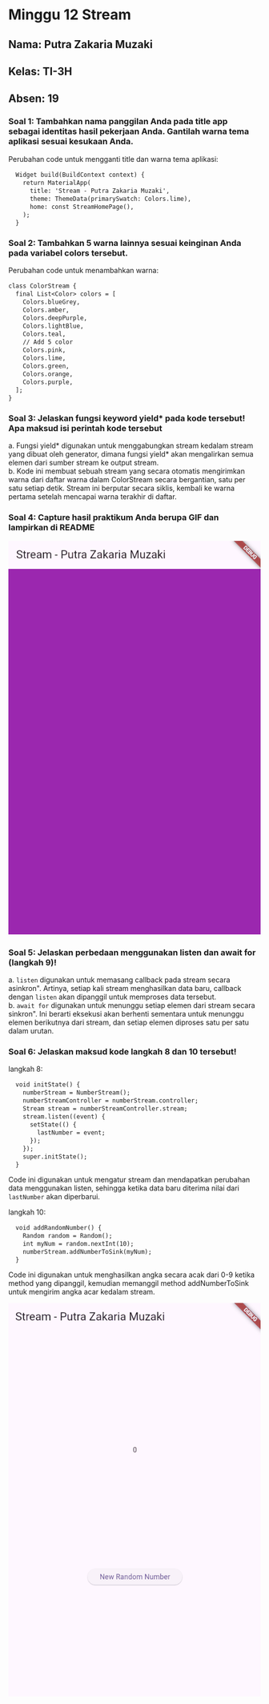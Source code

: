 # Minggu 12 Stream

## Nama: Putra Zakaria Muzaki
## Kelas: TI-3H
## Absen: 19

### Soal 1: Tambahkan nama panggilan Anda pada title app sebagai identitas hasil pekerjaan Anda. Gantilah warna tema aplikasi sesuai kesukaan Anda.

Perubahan code untuk mengganti title dan warna tema aplikasi:
```
  Widget build(BuildContext context) {
    return MaterialApp(
      title: 'Stream - Putra Zakaria Muzaki',
      theme: ThemeData(primarySwatch: Colors.lime),
      home: const StreamHomePage(),
    );
  }
```

### Soal 2: Tambahkan 5 warna lainnya sesuai keinginan Anda pada variabel colors tersebut.

Perubahan code untuk menambahkan warna:
```
class ColorStream {
  final List<Color> colors = [
    Colors.blueGrey,
    Colors.amber,
    Colors.deepPurple,
    Colors.lightBlue,
    Colors.teal,
    // Add 5 color
    Colors.pink,
    Colors.lime,
    Colors.green,
    Colors.orange,
    Colors.purple,
  ];
}
```

### Soal 3: Jelaskan fungsi keyword yield* pada kode tersebut! Apa maksud isi perintah kode tersebut

a. Fungsi yield* digunakan untuk menggabungkan stream kedalam stream yang dibuat oleh generator, dimana fungsi yield* akan mengalirkan semua elemen dari sumber stream ke output stream. <br>
b. Kode ini membuat sebuah stream yang secara otomatis mengirimkan warna dari daftar warna dalam ColorStream secara bergantian, satu per satu setiap detik. Stream ini berputar secara siklis, kembali ke warna pertama setelah mencapai warna terakhir di daftar.

### Soal 4: Capture hasil praktikum Anda berupa GIF dan lampirkan di README

![alt](assets/Soal4.gif)

### Soal 5: Jelaskan perbedaan menggunakan listen dan await for (langkah 9)!

a. `listen` digunakan untuk memasang callback pada stream secara asinkron". Artinya, setiap kali stream menghasilkan data baru, callback dengan `listen` akan dipanggil untuk memproses data tersebut.<br>
b. `await for` digunakan untuk menunggu setiap elemen dari stream secara sinkron". Ini berarti eksekusi akan berhenti sementara untuk menunggu elemen berikutnya dari stream, dan setiap elemen diproses satu per satu dalam urutan.

### Soal 6: Jelaskan maksud kode langkah 8 dan 10 tersebut!

langkah 8:
```
  void initState() {
    numberStream = NumberStream();
    numberStreamController = numberStream.controller;
    Stream stream = numberStreamController.stream;
    stream.listen((event) {
      setState(() {
        lastNumber = event;
      });
    });
    super.initState();
  }
```
Code ini digunakan untuk mengatur stream dan mendapatkan perubahan data menggunakan listen, sehingga ketika data baru diterima nilai dari `lastNumber` akan diperbarui.

langkah 10:
```
  void addRandomNumber() {
    Random random = Random();
    int myNum = random.nextInt(10);
    numberStream.addNumberToSink(myNum);
  }
```
Code ini digunakan untuk menghasilkan angka secara acak dari 0-9 ketika method yang dipanggil, kemudian memanggil method addNumberToSink untuk mengirim angka acar kedalam stream.

![alt](assets/Soal6.gif)